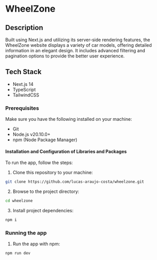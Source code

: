 # WheelZone

## Description

Built using Next.js and utilizing its server-side rendering features, the WheelZone website displays a variety of car models, offering detailed information in an elegant design. It includes advanced filtering and pagination options to provide the better user experience.

## Tech Stack

- Next.js 14
- TypeScript
- TailwindCSS

### Prerequisites

Make sure you have the following installed on your machine:

- Git
- Node.js v20.10.0+
- npm (Node Package Manager)

#### Installation and Configuration of Libraries and Packages

To run the app, follow the steps:

1. Clone this repository to your machine:

```bash
git clone https://github.com/lucas-araujo-costa/wheelzone.git
```

2. Browse to the project directory:

```bash
cd wheelzone
```

3. Install project dependencies:

```bash
npm i
```

### Running the app

1. Run the app with npm:

```bash
npm run dev
```
